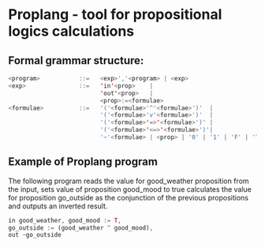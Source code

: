# Proplang - tool for propositional logics calculations

## Formal grammar structure:
```java
<program>           ::=   <exp>','<program> | <exp>
<exp>               ::=   'in'<prop>    |
                          'out'<prop>   |
                          <prop>:=<formulae>
<formulae>          ::=   '('<formulae>'^'<formulae>')'  |
                          '('<formulae>'v'<formulae>')'  |
                          '('<formulae>'=>'<formulae>')' |
                          '('<formulae>'<=>'<formulae>')'|
                          '~'<formulae> | <prop> | '0' | '1' | 'F' | 'T' | 'false' | 'true'
```


## Example of Proplang program
The following program reads the value for good_weather proposition
from the input, sets value of proposition good_mood to true calculates the value for proposition go_outside
as the conjunction of the previous propositions and outputs an inverted result.
```php
in good_weather, good_mood := T,
go_outside := (good_weather ^ good_mood),
out ~go_outside
```
